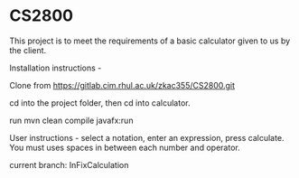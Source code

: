# CS2800

This project is to meet the requirements of a basic calculator given to us by the client.

Installation instructions - 

Clone from https://gitlab.cim.rhul.ac.uk/zkac355/CS2800.git

cd into the project folder, then cd into calculator.

run mvn clean compile javafx:run

User instructions - select a notation, enter an expression, press calculate.
You must uses spaces in between each number and operator.

current branch: InFixCalculation
